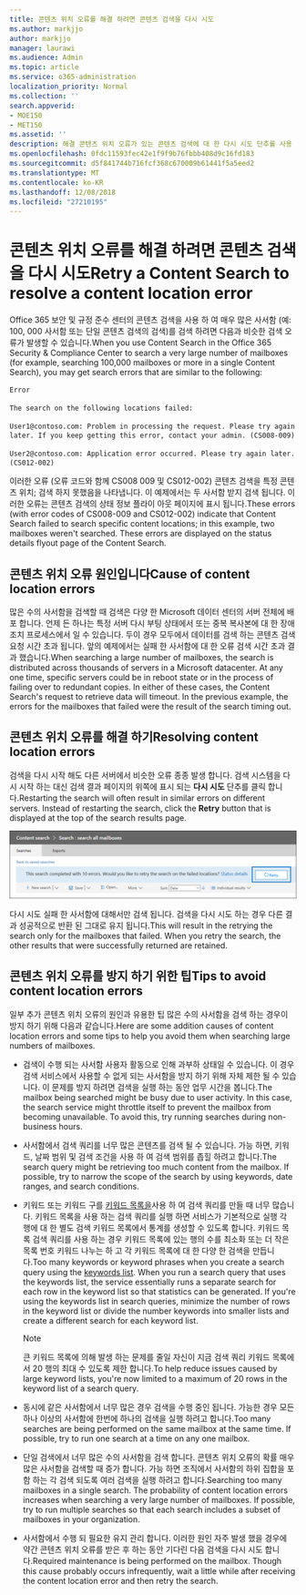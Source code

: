 ```yaml
---
title: 콘텐츠 위치 오류를 해결 하려면 콘텐츠 검색을 다시 시도
ms.author: markjjo
author: markjjo
manager: laurawi
ms.audience: Admin
ms.topic: article
ms.service: o365-administration
localization_priority: Normal
ms.collection: ''
search.appverid:
- MOE150
- MET150
ms.assetid: ''
description: 해결 콘텐츠 위치 오류가 있는 콘텐츠 검색에 대 한 다시 시도 단추를 사용 합니다.
ms.openlocfilehash: 0fdc11593fec42e1f9f9b76fbbb408d9c16fd183
ms.sourcegitcommit: d5f841744b716fcf368c670009b61441f5a5eed2
ms.translationtype: MT
ms.contentlocale: ko-KR
ms.lasthandoff: 12/08/2018
ms.locfileid: "27210195"
---
```

# <a name="retry-a-content-search-to-resolve-a-content-location-error"></a><span data-ttu-id="57214-103">콘텐츠 위치 오류를 해결 하려면 콘텐츠 검색을 다시 시도</span><span class="sxs-lookup"><span data-stu-id="57214-103">Retry a Content Search to resolve a content location error</span></span>

<span data-ttu-id="57214-104">Office 365 보안 및 규정 준수 센터의 콘텐츠 검색을 사용 하 여 매우 많은 사서함 (예: 100, 000 사서함 또는 단일 콘텐츠 검색의 검색)를 검색 하려면 다음과 비슷한 검색 오류가 발생할 수 있습니다.</span><span class="sxs-lookup"><span data-stu-id="57214-104">When you use Content Search in the Office 365 Security & Compliance Center to search a very large number of mailboxes (for example, searching 100,000 mailboxes or more in a single Content Search), you may get search errors that are similar to the following:</span></span>

```
Error

The search on the following locations failed:

User1@contoso.com: Problem in processing the request. Please try again later. If you keep getting this error, contact your admin. (CS008-009)

User2@contoso.com: Application error occurred. Please try again later. (CS012-002)
```

<span data-ttu-id="57214-p101">이러한 오류 (오류 코드와 함께 CS008 009 및 CS012-002) 콘텐츠 검색을 특정 콘텐츠 위치; 검색 하지 못했음을 나타냅니다. 이 예제에서는 두 사서함 받지 검색 됩니다. 이러한 오류는 콘텐츠 검색의 상태 정보 플라이 아웃 페이지에 표시 됩니다.</span><span class="sxs-lookup"><span data-stu-id="57214-p101">These errors (with error codes of CS008-009 and CS012-002) indicate that Content Search failed to search specific content locations; in this example, two mailboxes weren't searched. These errors are displayed on the status details flyout page of the Content Search.</span></span>

## <a name="cause-of-content-location-errors"></a><span data-ttu-id="57214-107">콘텐츠 위치 오류 원인입니다</span><span class="sxs-lookup"><span data-stu-id="57214-107">Cause of content location errors</span></span>

<span data-ttu-id="57214-p102">많은 수의 사서함을 검색할 때 검색은 다양 한 Microsoft 데이터 센터의 서버 전체에 배포 합니다. 언제 든 하나는 특정 서버 다시 부팅 상태에서 또는 중복 복사본에 대 한 장애 조치 프로세스에서 일 수 있습니다. 두이 경우 모두에서 데이터를 검색 하는 콘텐츠 검색 요청 시간 초과 됩니다. 앞의 예제에서는 실패 한 사서함에 대 한 오류 검색 시간 초과 결과 했습니다.</span><span class="sxs-lookup"><span data-stu-id="57214-p102">When searching a large number of mailboxes, the search is distributed across thousands of servers in a Microsoft datacenter. At any one time, specific servers could be in reboot state or in the process of failing over to redundant copies. In either of these cases, the Content Search's request to retrieve data will timeout. In the previous example, the errors for the mailboxes that failed were the result of the search timing out.</span></span>

## <a name="resolving-content-location-errors"></a><span data-ttu-id="57214-112">콘텐츠 위치 오류를 해결 하기</span><span class="sxs-lookup"><span data-stu-id="57214-112">Resolving content location errors</span></span>

<span data-ttu-id="57214-p103">검색을 다시 시작 해도 다른 서버에서 비슷한 오류 종종 발생 합니다. 검색 시스템을 다시 시작 하는 대신 검색 결과 페이지의 위쪽에 표시 되는 **다시 시도** 단추를 클릭 합니다.</span><span class="sxs-lookup"><span data-stu-id="57214-p103">Restarting the search will often result in similar errors on different servers. Instead of restarting the search, click the **Retry** button that is displayed at the top of the search results page.</span></span>

![콘텐츠 위치 오류를 해결 하 고 다시 시도 단추 클릭](media/retrycontentsearch3.png)

<span data-ttu-id="57214-p104">다시 시도 실패 한 사서함에 대해서만 검색 됩니다. 검색을 다시 시도 하는 경우 다른 결과 성공적으로 반환 된 그대로 유지 됩니다.</span><span class="sxs-lookup"><span data-stu-id="57214-p104">This will result in the retrying the search only for the mailboxes that failed. When you retry the search, the other results that were successfully returned are retained.</span></span>

## <a name="tips-to-avoid-content-location-errors"></a><span data-ttu-id="57214-118">콘텐츠 위치 오류를 방지 하기 위한 팁</span><span class="sxs-lookup"><span data-stu-id="57214-118">Tips to avoid content location errors</span></span>

<span data-ttu-id="57214-119">일부 추가 콘텐츠 위치 오류의 원인과 유용한 팁 많은 수의 사서함을 검색 하는 경우이 방지 하기 위해 다음과 같습니다.</span><span class="sxs-lookup"><span data-stu-id="57214-119">Here are some addition causes of content location errors and some tips to help you avoid them when searching large numbers of mailboxes.</span></span>

- <span data-ttu-id="57214-p105">검색이 수행 되는 사서함 사용자 활동으로 인해 과부하 상태일 수 있습니다. 이 경우 검색 서비스에서 사용할 수 없게 되는 사서함을 방지 하기 위해 자체 제한 될 수 있습니다. 이 문제를 방지 하려면 검색을 실행 하는 동안 업무 시간을 봅니다.</span><span class="sxs-lookup"><span data-stu-id="57214-p105">The mailbox being searched might be busy due to user activity. In this case, the search service might throttle itself to prevent the mailbox from becoming unavailable. To avoid this, try running searches during non-business hours.</span></span>

- <span data-ttu-id="57214-p106">사서함에서 검색 쿼리를 너무 많은 콘텐츠를 검색 될 수 있습니다. 가능 하면, 키워드, 날짜 범위 및 검색 조건을 사용 하 여 검색 범위를 좁힐 하려고 합니다.</span><span class="sxs-lookup"><span data-stu-id="57214-p106">The search query might be retrieving too much content from the mailbox. If possible, try to narrow the scope of the search by using keywords, date ranges, and search conditions.</span></span>

- <span data-ttu-id="57214-p107">키워드 또는 키워드 구를 [키워드 목록을](view-keyword-statistics-for-content-search.md#get-keyword-statistics-for-content-searches)사용 하 여 검색 쿼리를 만들 때 너무 많습니다. 키워드 목록을 사용 하는 검색 쿼리를 실행 하면 서비스가 기본적으로 실행 각 행에 대 한 별도 검색 키워드 목록에서 통계를 생성할 수 있도록 합니다. 키워드 목록 검색 쿼리를 사용 하는 경우 키워드 목록에 있는 행의 수를 최소화 또는 더 작은 목록 번호 키워드 나누는 하 고 각 키워드 목록에 대 한 다양 한 검색을 만듭니다.</span><span class="sxs-lookup"><span data-stu-id="57214-p107">Too many keywords or keyword phrases when you create a search query using the [keywords list](view-keyword-statistics-for-content-search.md#get-keyword-statistics-for-content-searches). When you run a search query that uses the keywords list, the service essentially runs a separate search for each row in the keyword list so that statistics can be generated. If you're using the keywords list in search queries, minimize the number of rows in the keyword list or divide the number keywords into smaller lists and create a different search for each keyword list.</span></span>

  > [!NOTE]
  > <span data-ttu-id="57214-128">큰 키워드 목록에 의해 발생 하는 문제를 줄일 자신이 지금 검색 쿼리 키워드 목록에서 20 행의 최대 수 있도록 제한 합니다.</span><span class="sxs-lookup"><span data-stu-id="57214-128">To help reduce issues caused by large keyword lists, you're now limited to a maximum of 20 rows in the keyword list of a search query.</span></span>

- <span data-ttu-id="57214-p108">동시에 같은 사서함에서 너무 많은 경우 검색을 수행 중인 됩니다. 가능한 경우 모든 하나 이상의 사서함에 한번에 하나의 검색을 실행 하려고 합니다.</span><span class="sxs-lookup"><span data-stu-id="57214-p108">Too many searches are being performed on the same mailbox at the same time. If possible, try to run one search at a time on any one mailbox.</span></span>

- <span data-ttu-id="57214-p109">단일 검색에서 너무 많은 수의 사서함을 검색 합니다. 콘텐츠 위치 오류의 확률 매우 많은 사서함을 검색할 때 증가 합니다. 가능 하면 조직에서 사서함의 하위 집합을 포함 하는 각 검색 되도록 여러 검색을 실행 하려고 합니다.</span><span class="sxs-lookup"><span data-stu-id="57214-p109">Searching too many mailboxes in a single search. The probability of content location errors increases when searching a very large number of mailboxes. If possible, try to run multiple searches so that each search includes a subset of  mailboxes in your organization.</span></span>

- <span data-ttu-id="57214-p110">사서함에서 수행 되 필요한 유지 관리 합니다. 이러한 원인 자주 발생 했을 경우에 약간 콘텐츠 위치 오류를 받은 후 하는 동안 기다린 다음 검색을 다시 시도 합니다.</span><span class="sxs-lookup"><span data-stu-id="57214-p110">Required maintenance is being performed on the mailbox. Though this cause probably occurs infrequently, wait a little while after receiving the content location error and then retry the search.</span></span>
